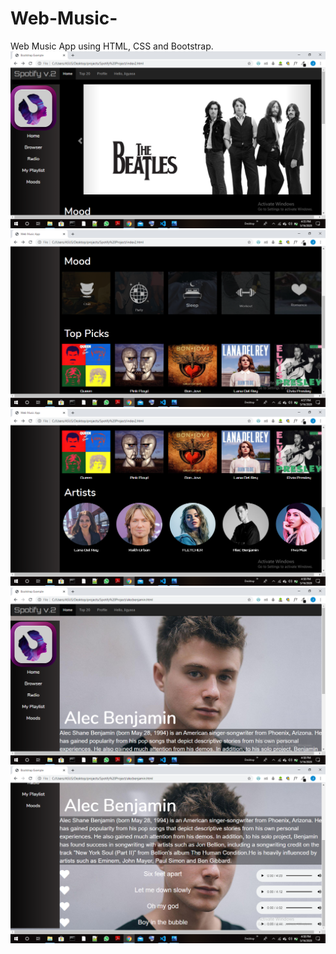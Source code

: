 # Web-Music-
Web Music App using HTML, CSS and Bootstrap.
![](images/Screenshot%20(629).png)
![](images/Screenshot%20(637).png)
![](images/Screenshot%20(638).png)
![](images/Screenshot%20(639).png)
![](images/Screenshot%20(640).png)

